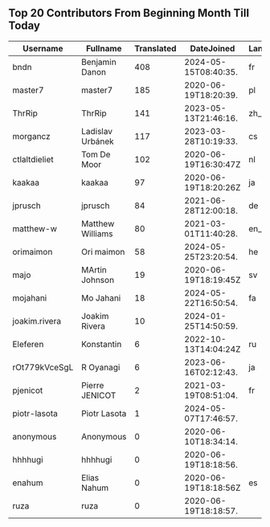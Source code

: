 ## Top 20 Contributors From Beginning Month Till Today ##
|Username|Fullname|Translated|DateJoined|Language|
|--------|--------|----------|----------|-------|
|bndn|Benjamin Danon|408|2024-05-15T08:40:35.|fr|
|master7|master7|185|2020-06-19T18:20:39.|pl|
|ThrRip|ThrRip|141|2023-05-13T21:46:16.|zh_Hans|
|morgancz|Ladislav Urbánek|117|2023-03-28T10:19:33.|cs|
|ctlaltdieliet|Tom De Moor|102|2020-06-19T16:30:47Z|nl|
|kaakaa|kaakaa|97|2020-06-19T18:20:26Z|ja|
|jprusch|jprusch|84|2021-06-28T12:00:18.|de|
|matthew-w|Matthew Williams|80|2021-03-01T11:40:28.|en_AU|
|orimaimon|Ori maimon|58|2024-05-25T23:20:54.|he|
|majo|MArtin Johnson|19|2020-06-19T18:19:45Z|sv|
|mojahani|Mo Jahani|18|2024-05-22T16:50:54.|fa|
|joakim.rivera|Joakim Rivera|10|2024-01-25T14:50:59.||
|Eleferen|Konstantin|6|2022-10-13T14:04:24Z|ru|
|rOt779kVceSgL|R Oyanagi|6|2023-06-16T02:12:43.|ja|
|pjenicot|Pierre JENICOT|2|2021-03-19T08:51:04.|fr|
|piotr-lasota|Piotr Lasota|1|2024-05-07T17:46:57.||
|anonymous|Anonymous|0|2020-06-10T18:34:14.||
|hhhhugi|hhhhugi|0|2020-06-19T18:18:56.||
|enahum|Elias  Nahum|0|2020-06-19T18:18:56Z|es|
|ruza|ruza|0|2020-06-19T18:18:57.||
